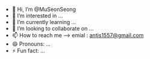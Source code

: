 - 👋 Hi, I’m @MuSeonSeong
- 👀 I’m interested in ...
- 🌱 I’m currently learning ...
- 💞️ I’m looking to collaborate on ...
- 📫 How to reach me --> emial : antjs1557@gmail.com
- 😄 Pronouns: ...
- ⚡ Fun fact: ...

<!---
MuSeonSeong/MuSeonSeong is a ✨ special ✨ repository because its `README.md` (this file) appears on your GitHub profile.
You can click the Preview link to take a look at your changes.
--->
